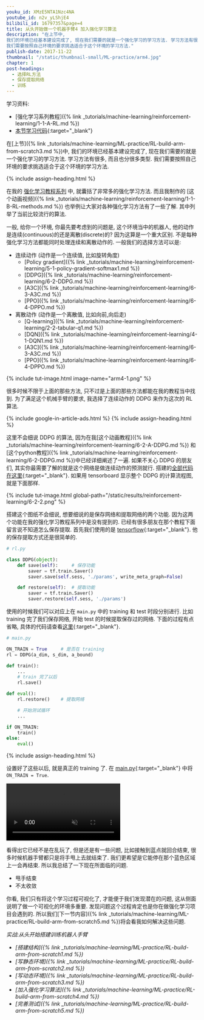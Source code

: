 ```yaml
---
youku_id: XMzE5NTA1Nzc4NA
youtube_id: n2v_yLShjE4
bilibili_id: 16797357&page=4
title: 从头开始做一个机器手臂4 加入强化学习算法
description: "在上节中,
我们的环境已经基本建设完成了, 现在我们需要的就是一个强化学习的学习方法. 学习方法有很多, 而且也分很多类型.
我们需要按照自己环境的要求挑选适合于这个环境的学习方法."
publish-date: 2017-11-22
thumbnail: "/static/thumbnail-small/ML-practice/arm4.jpg"
chapter: 1
post-headings:
  - 选择RL方法
  - 保存提取网络
  - 训练
---
```


学习资料:
  * [强化学习系列教程]({% link _tutorials/machine-learning/reinforcement-learning/1-1-A-RL.md %})
  * [本节学习代码](https://github.com/MorvanZhou/train-robot-arm-from-scratch/tree/master/part4){:target="_blank"}

在[上节]({% link _tutorials/machine-learning/ML-practice/RL-build-arm-from-scratch3.md %})中,
我们的环境已经基本建设完成了, 现在我们需要的就是一个强化学习的学习方法. 学习方法有很多, 而且也分很多类型.
我们需要按照自己环境的要求挑选适合于这个环境的学习方法.


{% include assign-heading.html %}

在我的 [强化学习教程系列](/tutorials/machine-learning/reinforcement-learning/) 中, 就囊括了非常多的强化学习方法.
而且我制作的 [这个动画视频]({% link _tutorials/machine-learning/reinforcement-learning/1-1-B-RL-methods.md %}) 也举例让大家对各种强化学习方法有了一些了解.
其中列举了当前比较流行的算法.

一般, 给你一个环境, 你最先要考虑到的问题是, 这个环境当中的机器人, 他的动作是连续(continuous)的还是离散(discrete)的? 因为这算是一个重大区别.
不是每种强化学习方法都能同时处理连续和离散动作的. 一般我们的选择方法可以是:

* 连续动作 (动作是一个连续值, 比如旋转角度)
  * [Policy gradient]({% link _tutorials/machine-learning/reinforcement-learning/5-1-policy-gradient-softmax1.md %})
  * [DDPG]({% link _tutorials/machine-learning/reinforcement-learning/6-2-DDPG.md %})
  * [A3C]({% link _tutorials/machine-learning/reinforcement-learning/6-3-A3C.md %})
  * [PPO]({% link _tutorials/machine-learning/reinforcement-learning/6-4-DPPO.md %})
* 离散动作 (动作是一个离散值, 比如向前,向后走)
  * [Q-learning]({% link _tutorials/machine-learning/reinforcement-learning/2-2-tabular-q1.md %})
  * [DQN]({% link _tutorials/machine-learning/reinforcement-learning/4-1-DQN1.md %})
  * [A3C]({% link _tutorials/machine-learning/reinforcement-learning/6-3-A3C.md %})
  * [PPO]({% link _tutorials/machine-learning/reinforcement-learning/6-4-DPPO.md %})

{% include tut-image.html image-name="arm4-1.png" %}

很多时候不限于上面的那些方法, 只不过是上面的那些方法都能在我的教程当中找到.
为了满足这个机械手臂的要求, 我选择了连续动作的 DDPG 来作为这次的 RL 算法.






{% include google-in-article-ads.html %}
{% include assign-heading.html %}

这里不会细说 DDPG 的算法, 因为在我[这个动画教程]({% link _tutorials/machine-learning/reinforcement-learning/6-2-A-DDPG.md %})
和[这个python教程]({% link _tutorials/machine-learning/reinforcement-learning/6-2-DDPG.md %})中已经详细阐述了一遍. 如果不关心 DDPG 的朋友们,
其实你最需要了解的就是这个网络是做连续动作的预测就行. 搭建的[全部代码在这里](https://github.com/MorvanZhou/train-robot-arm-from-scratch/blob/master/part4/rl.py){:target="_blank"}.
如果用 tensorboard 显示整个 DDPG 的计算流程图, 就是下面那样.

{% include tut-image.html global-path="/static/results/reinforcement-learning/6-2-2.png" %}

搭建这个图纸不会细说, 想要细说的是保存网络和提取网络的两个功能. 因为这两个功能在我的强化学习教程系列中是没有提到的. 已经有很多朋友在那个教程下面留言说不知道怎么保存提取.
首先我们使用的是 [tensorflow](https://www.tensorflow.org/){:target="_blank"}. 他的保存提取方式还是很简单的.

```python
# rl.py

class DDPG(object):
    def save(self):     # 保存功能
        saver = tf.train.Saver()
        saver.save(self.sess, './params', write_meta_graph=False)

    def restore(self):  # 提取功能
        saver = tf.train.Saver()
        saver.restore(self.sess, './params')
```

使用的时候我们可以对应上在 `main.py` 中的 training 和 test 时段分别进行. 比如 training 完了我们保存网络, 开始 test 的时候提取保存过的网络.
下面的过程有点省略, 具体的代码请查看[这里](https://github.com/MorvanZhou/train-robot-arm-from-scratch/blob/master/part4/main.py){:target="_blank"}.

```python
# main.py

ON_TRAIN = True     # 是否在 training
rl = DDPG(a_dim, s_dim, a_bound)

def train():
    ...
    # train 完了以后
    rl.save()

def eval():
    rl.restore()    # 提取网络

    # 开始测试循环
    ...

if ON_TRAIN:
    train()
else:
    eval()
```









{% include assign-heading.html %}

设置好了这些以后, 就是真正的 training 了.
在 [main.py](https://github.com/MorvanZhou/train-robot-arm-from-scratch/blob/master/part4/main.py){:target="_blank"} 中将 `ON_TRAIN = True`.

<video class="tut-content-video" controls loop autoplay muted>
  <source src="/static/results/ML-practice/arm4-2.mp4" type="video/mp4">
  Your browser does not support HTML5 video.
</video>

看得出它已经不是在乱玩了, 但是还是有一些问题, 比如接触到蓝点就回合结束, 很多时候机器手臂都只是将手甩上去就结束了.
我们更希望是它能停在那个蓝色区域上一会再结束. 所以我总结了一下现在所面临的问题.

* 甩手结束
* 不太收敛

你看, 我们只有将这个学习过程可视化了, 才能便于我们发现潜在的问题, 这从侧面说明了做一个可视化的环境多重要.
发现问题这个过程肯定也是你在做强化学习项目会遇到的. 所以我们[下一节内容]({% link _tutorials/machine-learning/ML-practice/RL-build-arm-from-scratch5.md %})将会看我如何解决这些问题.




*实战:从头开始搭建训练机器人手臂*

* *[搭建结构]({% link _tutorials/machine-learning/ML-practice/RL-build-arm-from-scratch1.md %})*
* *[写静态环境]({% link _tutorials/machine-learning/ML-practice/RL-build-arm-from-scratch2.md %})*
* *[写动态环境]({% link _tutorials/machine-learning/ML-practice/RL-build-arm-from-scratch3.md %})*
* *[加入强化学习算法]({% link _tutorials/machine-learning/ML-practice/RL-build-arm-from-scratch4.md %})*
* *[完善测试]({% link _tutorials/machine-learning/ML-practice/RL-build-arm-from-scratch5.md %})*